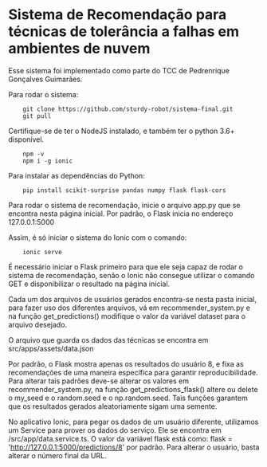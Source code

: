 # Sistema de Recomendação para técnicas de tolerância a falhas em ambientes de nuvem

Esse sistema foi implementado como parte do TCC de Pedrenrique Gonçalves Guimarães.

Para rodar o sistema:
```
	git clone https://github.com/sturdy-robot/sistema-final.git
	git pull
```
Certifique-se de ter o NodeJS instalado, e também ter o python 3.6+ disponível.
```
	npm -v
	npm i -g ionic
```
Para instalar as dependências do Python:
```
	pip install scikit-surprise pandas numpy flask flask-cors
```
Para rodar o sistema de recomendação, inicie o arquivo app.py que se encontra nesta página inicial. Por padrão, o Flask inicia no endereço 127.0.0.1:5000

Assim, é só iniciar o sistema do Ionic com o comando:
```
	ionic serve
```
É necessário iniciar o Flask primeiro para que ele seja capaz de rodar o sistema de recomendação, senão o Ionic não consegue utilizar o comando GET e disponibilizar o resultado na página inicial.

Cada um dos arquivos de usuários gerados encontra-se nesta pasta inicial, para fazer uso dos diferentes arquivos, vá em recommender_system.py e na função get_predictions() modifique o valor da variável dataset para o arquivo desejado.

O arquivo que guarda os dados das técnicas se encontra em src/apps/assets/data.json

Por padrão, o Flask mostra apenas os resultados do usuário 8, e fixa as recomendações de uma maneira específica para garantir reproducibilidade. Para alterar tais padrões deve-se alterar os valores em recommender_system.py, na função get_predictions_flask() altere ou delete o my_seed e o random.seed e o np.random.seed. Tais funções garantem que os resultados gerados aleatoriamente sigam uma semente.

No aplicativo Ionic, para pegar os dados de um usuário diferente, utilizamos um Service para prover os dados do serviço. Ele se encontra em /src/app/data.service.ts. O valor da variável flask está como: flask = 'http://127.0.0.1:5000/predictions/8' por padrão. Para alterar o usuário, basta alterar o número final da URL.

